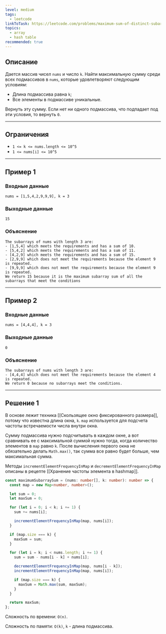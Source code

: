 ```yaml
---
level: medium
tags:
  - leetcode
linkToTask: https://leetcode.com/problems/maximum-sum-of-distinct-subarrays-with-length-k/
topics:
  - array
  - hash table
recommended: true
---
```

## Описание

Дается массив чисел `nums` и число `k`. Найти максимальную сумму среди всех подмассивов в `nums`, которые удовлетворяют следующим условиям:
- Длина подмассива равна `k`;
- Все элементы в подмассиве уникальные.

Вернуть эту сумму. Если нет ни одного подмассива, что подпадает под эти условия, то вернуть `0`.

---
## Ограничения

- `1 <= k <= nums.length <= 10^5`
- `1 <= nums[i] <= 10^5`

---
## Пример 1

### Входные данные

```
nums = [1,5,4,2,9,9,9], k = 3
```
### Выходные данные

```
15
```
### Объяснение

```
The subarrays of nums with length 3 are:
- [1,5,4] which meets the requirements and has a sum of 10.
- [5,4,2] which meets the requirements and has a sum of 11.
- [4,2,9] which meets the requirements and has a sum of 15.
- [2,9,9] which does not meet the requirements because the element 9 is repeated.
- [9,9,9] which does not meet the requirements because the element 9 is repeated.
We return 15 because it is the maximum subarray sum of all the subarrays that meet the conditions
```

---
## Пример 2

### Входные данные

```
nums = [4,4,4], k = 3
```
### Выходные данные

```
0
```
### Объяснение

```
The subarrays of nums with length 3 are:
- [4,4,4] which does not meet the requirements because the element 4 is repeated.
We return 0 because no subarrays meet the conditions.
```

---
## Решение 1

В основе лежит техника [[Скользящее окно фиксированного размера]], потому что известна длина окна, `k`. `map` используется для подсчета частоты встречаемости числа внутри окна.

Сумму подмассива нужно подсчитывать в каждом окне, а вот сравнивать ее с максимальной суммой нужно тогда, когда количество элементов в `map` равно `k`. После вычисления первого окна не обязательно делать `Math.max()`, так сумма все равно будет больше, чем максимальная сумма.

Методы `incrementElementFrequencyInMap` и `decrementElementFrequencyInMap` описаны в рецепте [[Хранение частоты элемента в hashmap]].

```typescript
const maximumSubarraySum = (nums: number[], k: number): number => {
  const map = new Map<number, number>();

  let sum = 0;
  let maxSum = 0;

  for (let i = 0; i < k; i += 1) {
    sum += nums[i];

    incrementElementFrequencyInMap(map, nums[i]);
  }

  if (map.size === k) {
    maxSum = sum;
  }

  for (let i = k; i < nums.length; i += 1) {
    sum = sum - nums[i - k] + nums[i];

    decrementElementFrequencyInMap(map, nums[i - k]);
    incrementElementFrequencyInMap(map, nums[i]);

    if (map.size === k) {
      maxSum = Math.max(sum, maxSum);
    }
  }

  return maxSum;
};
```

Сложность по времени: `O(n)`.

Сложность по памяти: `O(k)`, `k` - длина подмассива.